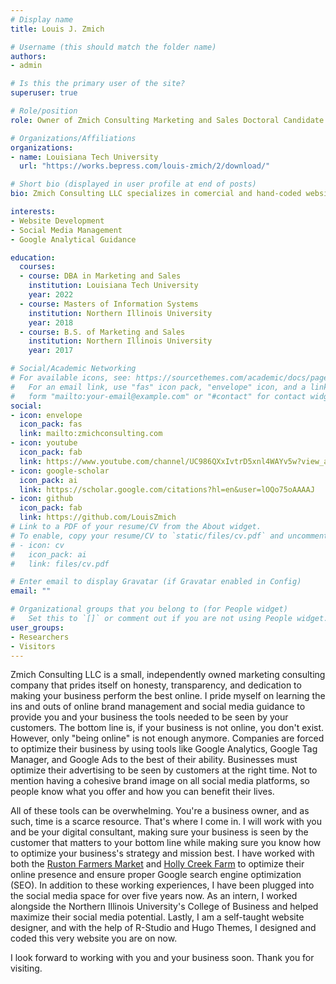 ```yaml
---
# Display name
title: Louis J. Zmich

# Username (this should match the folder name)
authors:
- admin

# Is this the primary user of the site?
superuser: true

# Role/position
role: Owner of Zmich Consulting Marketing and Sales Doctoral Candidate

# Organizations/Affiliations
organizations:
- name: Louisiana Tech University
  url: "https://works.bepress.com/louis-zmich/2/download/"

# Short bio (displayed in user profile at end of posts)
bio: Zmich Consulting LLC specializes in comercial and hand-coded website development, social media management and content creation, along with Google analytical guidance on how to improve the success of your business.

interests:
- Website Development
- Social Media Management
- Google Analytical Guidance

education:
  courses:
  - course: DBA in Marketing and Sales
    institution: Louisiana Tech University
    year: 2022
  - course: Masters of Information Systems
    institution: Northern Illinois University
    year: 2018
  - course: B.S. of Marketing and Sales
    institution: Northern Illinois University
    year: 2017

# Social/Academic Networking
# For available icons, see: https://sourcethemes.com/academic/docs/page-builder/#icons
#   For an email link, use "fas" icon pack, "envelope" icon, and a link in the
#   form "mailto:your-email@example.com" or "#contact" for contact widget.
social:
- icon: envelope
  icon_pack: fas
  link: mailto:zmichconsulting.com
- icon: youtube
  icon_pack: fab
  link: https://www.youtube.com/channel/UC986QXxIvtrD5xnl4WAYv5w?view_as=subscriber
- icon: google-scholar
  icon_pack: ai
  link: https://scholar.google.com/citations?hl=en&user=lOQo75oAAAAJ
- icon: github
  icon_pack: fab
  link: https://github.com/LouisZmich
# Link to a PDF of your resume/CV from the About widget.
# To enable, copy your resume/CV to `static/files/cv.pdf` and uncomment the lines below.
# - icon: cv
#   icon_pack: ai
#   link: files/cv.pdf

# Enter email to display Gravatar (if Gravatar enabled in Config)
email: ""

# Organizational groups that you belong to (for People widget)
#   Set this to `[]` or comment out if you are not using People widget.
user_groups:
- Researchers
- Visitors
---
```


Zmich Consulting LLC is a small, independently owned marketing consulting company that prides itself on honesty, transparency, and dedication to making your business perform the best online. I pride myself on learning the ins and outs of online brand management and social media guidance to provide you and your business the tools needed to be seen by your customers. The bottom line is, if your business is not online, you don't exist. However, only "being online" is not enough anymore. Companies are forced to optimize their business by using tools like Google Analytics, Google Tag Manager, and Google Ads to the best of their ability. Businesses must optimize their advertising to be seen by customers at the right time. Not to mention having a cohesive brand image on all social media platforms, so people know what you offer and how you can benefit their lives. 

All of these tools can be overwhelming. You're a business owner, and as such, time is a scarce resource. That's where I come in. I will work with you and be your digital consultant, making sure your business is seen by the customer that matters to your bottom line while making sure you know how to optimize your business's strategy and mission best. I have worked with both the [Ruston Farmers Market](https://www.rustonfarmersmarket.org/) and [Holly Creek Farm](https://hollycreek.farm/) to optimize their online presence and ensure proper Google search engine optimization (SEO). In addition to these working experiences, I have been plugged into the social media space for over five years now. As an intern, I worked alongside the Northern Illinois University's College of Business and helped maximize their social media potential. Lastly, I am a self-taught website designer, and with the help of R-Studio and Hugo Themes, I designed and coded this very website you are on now. 

I look forward to working with you and your business soon. Thank you for visiting.

